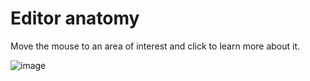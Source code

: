Editor anatomy
==============

Move the mouse to an area of interest and click to learn more about it.

![image](images/Anatomy-Editor-en.jpg)

